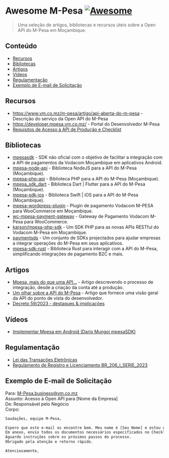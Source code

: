 # Awesome M-Pesa [![Awesome](https://awesome.re/badge-flat.svg)](https://awesome.re)

> Uma seleção de artigos, bibliotecas e recursos úteis sobre a Open API do M-Pesa em Moçambique.

## Conteúdo

- [Recursos](#recursos)
- [Bibliotecas](#bibliotecas)
- [Artigos](#artigos)
- [Vídeos](#vídeos)
- [Regulamentação](#regulamentação)
- [Exemplo de E-mail de Solicitação](#exemplo-de-e-mail-de-solicitação)

## Recursos

- https://www.vm.co.mz/m-pesa/artigo/api-aberta-do-m-pesa - Descrição do serviço da Open API do M-Pesa
- https://developer.mpesa.vm.co.mz/ - Portal do Desenvolvedor M-Pesa
- [Requisitos de Acesso à API de Produção e Checklist](https://github.com/PauloPhagula/awesome-mpesa/files/13706274/Checklist.para.Pessoas.Colectivas.-.Versao.1.7.-.2022.pdf)

## Bibliotecas

- [mpesasdk](https://github.com/realdm/mpesasdk) - SDK não oficial com o objetivo de facilitar a integração com a API de pagamentos da Vodacom Moçambique em aplicativos Android.
- [mpesa-node-api](https://github.com/thatfiredev/mpesa-node-api) - Biblioteca NodeJS para a API do M-Pesa (Moçambique).
- [mpesa-php-api](https://github.com/abdulmueid/mpesa-php-api) - Biblioteca PHP para a API do M-Pesa (Moçambique).
- [mpesa_sdk_dart](https://github.com/realrgt/mpesa_sdk_dart) - Biblioteca Dart | Flutter para a API do M-Pesa (Moçambique).
- [mpesa-sdk-ios](https://github.com/AlgyJr/MpesaSDK.git) - Biblioteca Swift | iOS para a API do M-Pesa (Moçambique).
- [mpesa-wordpress-plugin](https://github.com/herquiloidehele/mpesa-wordpress-plugin) - Plugin de pagamento Vodacom M-PESA para WooCommerce em Moçambique.
- [wc-mpesa-payment-gateway](https://github.com/turbohost/wc-mpesa-payment-gateway) - Gateway de Pagamento Vodacom M-Pesa para WooCommerce.
- [karson/mpesa-php-sdk](https://github.com/karson/mpesa-php-sdk) - Um SDK PHP para as novas APIs RESTful do Vodacom M-Pesa em Moçambique.
- [paymentsds](https://github.com/paymentsds) - Um conjunto de SDKs projectados para ajudar empresas a integrar operações do M-Pesa em seus aplicativos.
- [mpesa-sdk-rust](https://github.com/GraHms/mpesa-rust-sdk) - Biblioteca Rust para interagir com a API do M-Pesa, simplificando integrações de pagamento B2C e mais.

## Artigos

- [Mpesa, mais do que uma API…](https://medium.com/android-dev-moz/mpesa-mais-do-que-uma-api-bc2ead953cc2) - Artigo descrevendo o processo de integração, desde a criação da conta até a produção.
- [Um olhar sobre a API do M-Pesa](https://medium.com/android-dev-moz/um-olhar-sobre-a-api-do-m-pesa-688fd6abe351) - Artigo que fornece uma visão geral da API do ponto de vista do desenvolvedor.
- [Decreto 59/2023 - destaques & implicações](https://www.linkedin.com/pulse/decreto-592023-destaques-implica%2525C3%2525A7%2525C3%2525B5es-m%2525C3%2525A1rio-j%2525C3%2525BAnior-snpzf%3FtrackingId=tVAdOsDNxQFQ8YzQMotn4w%253D%253D/?trackingId=tVAdOsDNxQFQ8YzQMotn4w%3D%3D)

## Vídeos

- [Implementar Mpesa em Android (Dario Mungoi mpesaSDK)](https://www.youtube.com/watch?v=RtY67lsb5TY)

## Regulamentação

- [Lei das Transações Eletrônicas](https://github.com/PauloPhagula/awesome-mpesa/files/12642436/Lei-das-Transaccoes-eletronicas.pdf)
- [Regulamento de Registro e Licenciamento BR_206_I_SERIE_2023](https://github.com/PauloPhagula/awesome-mpesa/files/14340618/Regulamento.de.Registo.e.Licenciamento.BR_206_I_SERIE_2023.pdf)

## Exemplo de E-mail de Solicitação

Para: M-Pesa.business@vm.co.mz  
Assunto: Acesso à Open API para [Nome da Empresa]  
De: Responsável pelo Negócio  
Corpo:

```txt
Saudações, equipe M-Pesa,

Espero que este e-mail os encontre bem. Meu nome é [Seu Nome] e estou entrando em contato como responsável pelo negócio para solicitar formalmente o acesso à Open API.
Em anexo, envio todos os documentos necessários especificados no Checklist fornecido. Certifiquei-me de incluir todas as informações exigidas para sua análise.
Aguardo instruções sobre os próximos passos do processo.
Obrigado pela atenção e retorno rápido.

Atenciosamente,
```
